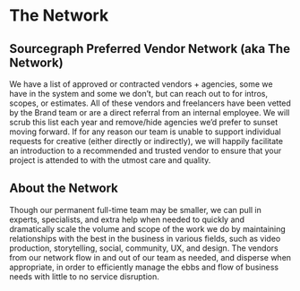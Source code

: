 # The Network

## Sourcegraph Preferred Vendor Network (aka The Network)
We have a list of approved or contracted vendors + agencies, some we have in the system and some we don’t, but can reach out to for intros, scopes, or estimates. All of these vendors and freelancers have been vetted by the Brand team or are a direct referral from an internal employee. We will scrub this list each year and remove/hide agencies we’d prefer to sunset moving forward. If for any reason our team is unable to support individual requests for creative (either directly or indirectly), we will happily facilitate an introduction to a recommended and trusted vendor to ensure that your project is attended to with the utmost care and quality.

## About the Network
Though our permanent full-time team may be smaller, we can pull in experts, specialists, and extra help when needed to quickly and dramatically scale the volume and scope of the work we do by maintaining relationships with the best in the business in various fields, such as video production, storytelling, social, community, UX, and design. The vendors from our network flow in and out of our team as needed, and disperse when appropriate, in order to efficiently manage the ebbs and flow of business needs with little to no service disruption.
